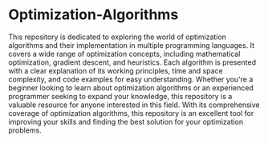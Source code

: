 # Optimization-Algorithms

This repository is dedicated to exploring the world of optimization algorithms and their implementation in multiple programming languages. It covers a wide range of optimization concepts, including mathematical optimization, gradient descent, and heuristics. Each algorithm is presented with a clear explanation of its working principles, time and space complexity, and code examples for easy understanding. Whether you're a beginner looking to learn about optimization algorithms or an experienced programmer seeking to expand your knowledge, this repository is a valuable resource for anyone interested in this field. With its comprehensive coverage of optimization algorithms, this repository is an excellent tool for improving your skills and finding the best solution for your optimization problems.
